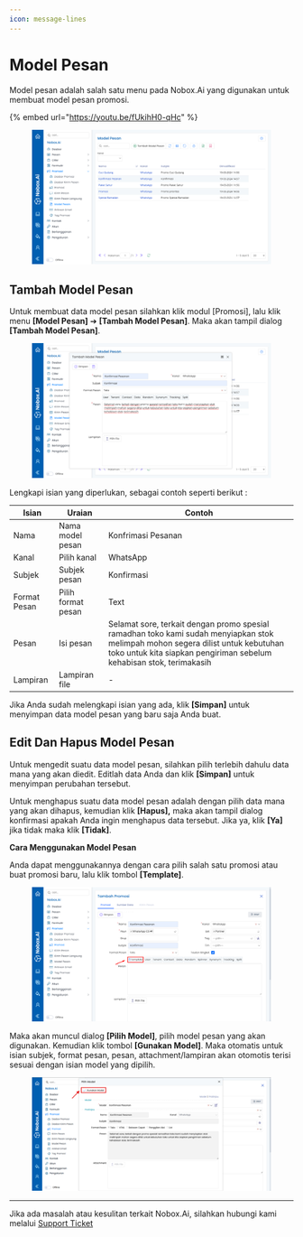 ```yaml
---
icon: message-lines
---
```


# Model Pesan

Model pesan adalah salah satu menu pada Nobox.Ai yang digunakan untuk membuat model pesan promosi.&#x20;

{% embed url="https://youtu.be/fUkihH0-qHc" %}

<figure><img src="../../.gitbook/assets/Model Pesan.png" alt=""><figcaption></figcaption></figure>

## **Tambah Model Pesan**

Untuk membuat data model pesan silahkan klik modul \[Promosi], lalu klik menu **\[Model Pesan]** ➔ **\[Tambah Model Pesan]**. Maka akan tampil dialog **\[Tambah Model Pesan]**.

<figure><img src="../../.gitbook/assets/Tambah Model Pesan.png" alt=""><figcaption></figcaption></figure>

Lengkapi isian yang diperlukan, sebagai contoh seperti berikut :

| Isian        | Uraian             | Contoh                                                                                                                                                                                                  |
| ------------ | ------------------ | ------------------------------------------------------------------------------------------------------------------------------------------------------------------------------------------------------- |
| Nama         | Nama model pesan   | Konfrimasi Pesanan                                                                                                                                                                                      |
| Kanal        | Pilih kanal        | WhatsApp                                                                                                                                                                                                |
| Subjek       | Subjek pesan       | Konfirmasi                                                                                                                                                                                              |
| Format Pesan | Pilih format pesan | Text                                                                                                                                                                                                    |
| Pesan        | Isi pesan          | Selamat sore, terkait dengan promo spesial ramadhan toko kami sudah menyiapkan stok melimpah mohon segera dilist untuk kebutuhan toko untuk kita siapkan pengiriman sebelum kehabisan stok, terimakasih |
| Lampiran     | Lampiran file      | -                                                                                                                                                                                                       |

Jika Anda sudah melengkapi isian yang ada, klik **\[Simpan]** untuk menyimpan data model pesan yang baru saja Anda buat.

## **Edit Dan Hapus Model Pesan**

Untuk mengedit suatu data model pesan, silahkan pilih terlebih dahulu data mana yang akan diedit. Editlah data Anda dan klik **\[Simpan]** untuk menyimpan perubahan tersebut.

Untuk menghapus suatu data model pesan adalah dengan pilih data mana yang akan dihapus, kemudian klik **\[Hapus],** maka akan tampil dialog konfirmasi apakah Anda ingin menghapus data tersebut. Jika ya, klik **\[Ya]** jika tidak maka klik **\[Tidak]**.

**Cara Menggunakan Model Pesan**

Anda dapat menggunakannya dengan cara pilih salah satu promosi atau buat promosi baru, lalu klik tombol **\[Template]**.

<figure><img src="../../.gitbook/assets/Promosi Model Pesan.png" alt=""><figcaption></figcaption></figure>

Maka akan muncul dialog **\[Pilih Model]**, pilih model pesan yang akan digunakan. Kemudian klik tombol **\[Gunakan Model]**. Maka otomatis untuk isian subjek, format pesan, pesan, attachment/lampiran akan otomotis terisi sesuai dengan isian model yang dipilih.

<figure><img src="../../.gitbook/assets/Tampilan Template.png" alt=""><figcaption></figcaption></figure>

***

Jika ada masalah atau kesulitan terkait Nobox.Ai, silahkan hubungi kami melalui [Support Ticket](https://crm.nobox.ai/clients/tickets)
